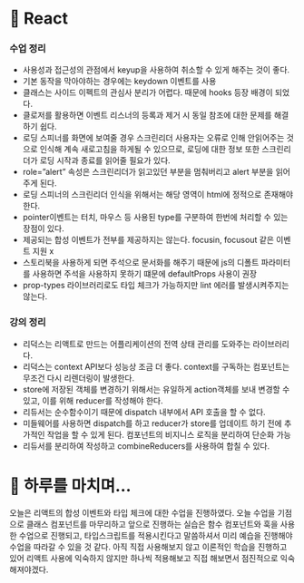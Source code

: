 # 📖 React

### 수업 정리

- 사용성과 접근성의 관점에서 keyup을 사용하여 취소할 수 있게 해주는 것이 좋다.
- 기본 동작을 막아야하는 경우에는 keydown 이벤트를 사용
- 클래스는 사이드 이펙트의 관심사 분리가 어렵다. 때문에 hooks 등장 배경이 되었다.
- 클로저를 활용하면 이벤트 리스너의 등록과 제거 시 동일 참조에 대한 문제를 해결하기 쉽다.
- 로딩 스피너를 화면에 보여줄 경우 스크린리더 사용자는 오류로 인해 안읽어주는 것으로 인식해 계속 새로고침을 하게될 수 있으므로, 로딩에 대한 정보 또한 스크린리더가 로딩 시작과 종료를 읽어줄 필요가 있다.
- role=”alert” 속성은 스크린리더가 읽고있던 부분을 멈춰버리고 alert 부분을 읽어주게 된다.
- 로딩 스피너의 스크린리더 인식을 위해서는 해당 영역이 html에 정적으로 존재해야 한다.
- pointer이벤트는 터치, 마우스 등 사용된 type를 구분하여 한번에 처리할 수 있는 장점이 있다.
- 제공되는 합성 이벤트가 전부를 제공하지는 않는다. focusin, focusout 같은 이벤트 지원 x
- 스토리북을 사용하게 되면 주석으로 문서화를 해주기 때문에 js의 디폴트 파라미터를 사용하면 주석을 사용하지 못하기 떄문에 defaultProps 사용이 권장
- prop-types 라이브러리로도 타입 체크가 가능하지만 lint 에러를 발생시켜주지는 않는다.

### 강의 정리

- 리덕스는 리액트로 만드는 어플리케이션의 전역 상태 관리를 도와주는 라이브러리다.
- 리덕스는 context API보다 성능상 조금 더 좋다. context를 구독하는 컴포넌트는 무조건 다시 리렌더링이 발생한다.
- store에 저장된 객체를 변경하기 위해서는 유일하게 action객체를 보내 변경할 수 있고, 이를 위해 reducer를 작성해야 한다.
- 리듀서는 순수함수이기 때문에 dispatch 내부에서 API 호출을 할 수 없다.
- 미들웨어를 사용하면 dispatch를 하고 reducer가 store를 업데이트 하기 전에 추가적인 작업을 할 수 있게 된다. 컴포넌트의 비지니스 로직을 분리하여 단순화 가능
- 리듀서를 분리하여 작성하고 combineReducers를 사용하여 합칠 수 있다.

# 🤯 하루를 마치며…

오늘은 리액트의 합성 이벤트와 타입 체크에 대한 수업을 진행하였다. 오늘 수업을 기점으로 클래스 컴포넌트를 마무리하고 앞으로 진행하는 실습은 함수 컴포넌트와 훅을 사용한 수업으로 진행되고, 타입스크립트를 적용시킨다고 말씀하셔서 미리 예습을 진행해야 수업을 따라갈 수 있을 것 같다. 아직 직접 사용해보지 않고 이론적인 학습을 진행하고 있어 리액트 사용에 익숙하지 않지만 하나씩 적용해보고 직접 해보면서 점진적으로 익숙해져야겠다.
